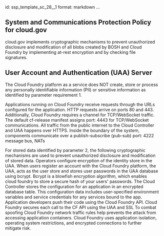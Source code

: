 id: ssp_template_sc_28__1
format: markdown
...
## System and Communications Protection Policy for cloud.gov

cloud.gov implements cryptographic mechanisms to prevent unauthorized disclosure and modification of all blobs created by BOSH and Cloud Foundry by implementing at-rest encryption and by checking file signatures.
## User Account and Authentication (UAA) Server

The Cloud Foundry platform as a service does NOT create, store or process any personally identifiable information (PII) or sensitive information as identified by parameter requirement 1.

Applications running on Cloud Foundry receive requests through the URLs configured for the application. HTTP requests arrive on ports 80 and 443. Additionally, Cloud Foundry requires a channel for TCP/WebSocket traffic. The default cf-release manifest assigns port: 4443 for TCP/WebSocket communications.
All traffic from the public internet to the Cloud Controller and UAA happens over HTTPS. Inside the boundary of the system, components communicate over a publish-subscribe (pub-sub) port: 4222 message bus, NATs

For stored data identified by parameter 2, the following cryptographic mechanisms are used to prevent unauthorized disclosure and modification of stored data.
Operators configure encryption of the identity store in the UAA. When users register an account with the Cloud Foundry platform, the UAA, acts as the user store and stores user passwords in the UAA database using bcrypt. Bcrypt is a blowfish encryption algorithm, which enables cloud foundry to store a secure hash of your users' passwords.
The Cloud Controller stores the configuration for an application in an encrypted database table. This configuration data includes user-specified environment variables and service credentials for any services bound to the app.
Application developers push their code using the Cloud Foundry API. Cloud Foundry secures each call to the CF API using the UAA and SSL
To combat spoofing Cloud Foundry network traffic rules help prevents the attack from accessing application containers. Cloud Foundry uses application isolation, operating system restrictions, and encrypted connections to further mitigate risk.
